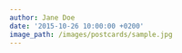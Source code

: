 ```yaml
---
author: Jane Doe
date: '2015-10-26 10:00:00 +0200'
image_path: /images/postcards/sample.jpg
---
```

